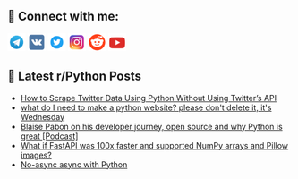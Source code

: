 ## 🔎 Connect with me:
[<img src="https://github.com/bullbesh/bullbesh/blob/main/images/Telegram.png" width="32" height="32" />](https://t.me/bullbesh)
[<img src="https://github.com/bullbesh/bullbesh/blob/main/images/VK.png" width="32" height="32" />](https://vk.com/bullbesh)
[<img src="https://github.com/bullbesh/bullbesh/blob/main/images/Twitter.png" width="32" height="32" />](https://twitter.com/bullbesh1)
[<img src="https://github.com/bullbesh/bullbesh/blob/main/images/Instagram.png" width="32" height="32" />](https://www.instagram.com/bullbesh)
[<img src="https://github.com/bullbesh/bullbesh/blob/main/images/Reddit.png" width="32" height="32" />](https://www.reddit.com/user/bullbesh)
[<img src="https://github.com/bullbesh/bullbesh/blob/main/images/YouTube.png" width="32" height="32" />](https://www.youtube.com/channel/UCtfjRs6uzgq5mfm8S06WTcg)

## 📕 Latest r/Python Posts
<!-- BLOG-POST-LIST:START -->
- [How to Scrape Twitter Data Using Python Without Using Twitter’s API](https://www.reddit.com/r/Python/comments/11s7tsw/how_to_scrape_twitter_data_using_python_without/)
- [what do I need to make a python website? please don&#39;t delete it, it&#39;s Wednesday](https://www.reddit.com/r/Python/comments/11s6nrh/what_do_i_need_to_make_a_python_website_please/)
- [Blaise Pabon on his developer journey, open source and why Python is great [Podcast]](https://www.reddit.com/r/Python/comments/11s2mwe/blaise_pabon_on_his_developer_journey_open_source/)
- [What if FastAPI was 100x faster and supported NumPy arrays and Pillow images?](https://www.reddit.com/r/Python/comments/11s2e3q/what_if_fastapi_was_100x_faster_and_supported/)
- [No-async async with Python](https://www.reddit.com/r/Python/comments/11s1umy/noasync_async_with_python/)
<!-- BLOG-POST-LIST:END -->
